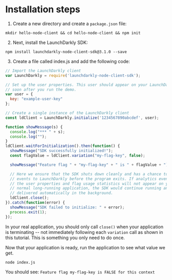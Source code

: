 # Installation steps
1. Create a new directory and create a `package.json` file:
```shell
mkdir hello-node-client && cd hello-node-client && npm init
```

2. Next, install the LaunchDarkly SDK:
```shell
npm install launchdarkly-node-client-sdk@3.1.0 --save
```

3. Create a file called index.js and add the following code:
```js
// Import the LaunchDarkly client
var LaunchDarkly = require('launchdarkly-node-client-sdk');

// Set up the user properties. This user should appear on your LaunchDarkly users dashboard
// soon after you run the demo.
var user = {
  key: "example-user-key"
};

// Create a single instance of the LaunchDarkly client
const ldClient = LaunchDarkly.initialize('1234567890abcdef', user);

function showMessage(s) {
  console.log("*** " + s);
  console.log("");
}
ldClient.waitForInitialization().then(function() {
  showMessage("SDK successfully initialized!");
  const flagValue = ldClient.variation("my-flag-key", false);

  showMessage("Feature flag " + "my-flag-key" + " is " + flagValue + ");

  // Here we ensure that the SDK shuts down cleanly and has a chance to deliver analytics
  // events to LaunchDarkly before the program exits. If analytics events are not delivered,
  // the user properties and flag usage statistics will not appear on your dashboard. In a
  // normal long-running application, the SDK would continue running and events would be
  // delivered automatically in the background.
  ldClient.close();
}).catch(function(error) {
  showMessage("SDK failed to initialize: " + error);
  process.exit(1);
});
```

In your real application, you should only call `close()` when your application is terminating -- not immediately following each `variation` call as shown in this tutorial. This is something you only need to do once.

Now that your application is ready, run the application to see what value we get.
```shell
node index.js
```

You should see:
`Feature flag my-flag-key is FALSE for this context`
